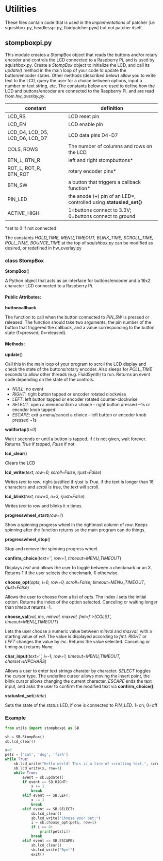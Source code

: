 # Utilities

These files contain code that is used in the _implementations_ of patcher (i.e squishbox.py, headlesspi.py, fluidpatcher.pyw) but not patcher itself.

## stompboxpi.py

This module creates a StompBox object that reads the buttons and/or rotary encoder and controls the LCD connected to a Raspberry Pi, and is used by squishbox.py. Create a _StompBox_ object to initialize the LCD, and call its _update()_ method in the main loop of your code to update the button/encoder states. Other methods (described below) allow you to write text to the LCD, query the user for a choice between options, input a number or text string, etc. The constants below are used to define how the LCD and buttons/encoder are connected to the Raspberry Pi, and are read from _hw_overlay.py_.

constant                       | definition
-------------------------------|--------------------------------
LCD_RS                         | LCD reset pin
LCD_EN                         | LCD enable pin
LCD_D4, LCD_D5, LCD_D6, LCD_D7 | LCD data pins D4-D7
COLS, ROWS                     | The number of columns and rows on the LCD
BTN_L, BTN_R                   | left and right stompbuttons*
ROT_L, ROT_R, BTN_ROT          | rotary encoder pins*
BTN_SW                         | a button that triggers a callback function*
PIN_LED                        | the anode (+) pin of an LED*, controlled using **statusled_set()**
ACTIVE_HIGH                    | 1=buttons connect to 3.3V; 0=buttons connect to ground

*set to 0 if not connected  

The constants _HOLD_TIME, MENU_TIMEOUT, BLINK_TIME, SCROLL_TIME, POLL_TIME, BOUNCE_TIME_ at the top of _squishbox.py_ can be modified as desired, or redefined in hw_overlay.py

### class StompBox

**StompBox**()

A Python object that acts as an interface for buttons/encoder and a 16x2 character LCD connected to a Raspberry Pi.

#### Public Attributes:

**buttoncallback**

The function to call when the button connected to _PIN_SW_ is pressed or released. The function should take two arguments, the pin number of the button that triggered the callback, and a value corresponding to the button state (1=pressed, 0=released).

#### Methods:

**update**()

Call this in the main loop of your program to scroll the LCD display and check the state of the buttons/rotary encoder. Also sleeps for _POLL_TIME_ seconds to allow other threads (e.g. FluidSynth) to run. Returns an event code depending on the state of the controls.
- _NULL_: no event
- _RIGHT_: right button tapped or encoder rotated clockwise
- _LEFT_: left button tapped or encoder rotated counter-clockwise
- _SELECT_: open a menu/confirm a choice - right button pressed ~1s or encoder knob tapped
- _ESCAPE_: exit a menu/cancel a choice - left button or encoder knob pressed ~1s

**waitfortap**(_t=0_)

Wait _t_ seconds or until a button is tapped. If _t_ is not given, wait forever. Returns _True_ if tapped, _False_ if not

**lcd_clear**()

Clears the LCD

**lcd_write**(_text, row=0, scroll=False, rjust=False_)

Writes _text_ to _row_, right-justified if _rjust_ is _True_. If the text is longer than 16 characters and _scroll_ is true, the text will scroll.

**lcd_blink**(_text, row=0, n=3, rjust=False_)

Writes _text_ to _row_ and blinks it _n_ times.

**progresswheel_start**(_row=1_)

Show a spinning progress wheel in the rightmost column of _row_. Keeps spinning after the function returns so the main program can do things.

**progresswheel_stop**()

Stop and remove the spinning progress wheel.

**confirm_choice**(_text='', row=1, timeout=MENU_TIMEOUT_)

Displays _text_ and allows the user to toggle between a checkmark or an X. Returns 1 if the user selects the checkmark, 0 otherwise.

**choose_opt**(_opts, i=0, row=0, scroll=False, timeout=MENU_TIMEOUT, rjust=False_)

Allows the user to choose from a list of _opts_. The index _i_ sets the initial option. Returns the index of the option selected. Canceling or waiting longer than _timeout_ returns -1. 

**choose_val**(_val, inc, minval, maxval, fmt=f'>{COLS}', timeout=MENU_TIMEOUT_)

Lets the user choose a numeric value between _minval_ and _maxval_, with a starting value of _val_. The value is displayed according to _fmt_. _RIGHT_ or _LEFT_ changes the value by _inc_. Returns the value selected. Canceling or timing out returns _None_.

**char_input**(_text='', i=-1, row=1, timeout=MENU_TIMEOUT, charset=INPCHARS_)

Allows a user to enter text strings charater by character. _SELECT_ toggles the cursor type. The underline cursor allows moving the insert point, the blink cursor allows changing the current character. _ESCAPE_ ends the text input, and asks the user to confirm the modified text via **confirm_choice()**.

**statusled_set**(_state_)

Sets the state of the status LED, if one is connected to _PIN_LED_. 1=on; 0=off

### Example

```python
from utils import stompboxpi as SB

sb = SB.StompBox()
sb.lcd_clear()

x=0
pets = ['cat', 'dog', 'fish']
while True:
    sb.lcd_write("Hello world! This is a line of scrolling text.", scroll=True)
    sb.lcd_write(x, row=1)
    while True:
        event = sb.update()
        if event == SB.RIGHT:
            x += 1
            break
        elif event == SB.LEFT:
            x -= 1
            break
        elif event == SB.SELECT:
            sb.lcd_clear()
            sb.lcd_write("Choose your pet:")
            i = sb.choose_opt(pets, row=1)
            if i >= 0:
                print(pets[i])
            break
        elif event == SB.ESCAPE:
            sb.lcd_clear()
            sb.lcd_write("Bye!")
            exit()
```
